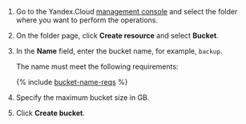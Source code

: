 1. Go to the Yandex.Cloud [management console](https://console.cloud.yandex.ru) and select the folder where you want to perform the operations.

1. On the folder page, click **Create resource** and select **Bucket**.

1. In the **Name** field, enter the bucket name, for example, `backup`.

   The name must meet the following requirements:

   {% include [bucket-name-reqs](../../_includes/bucket-name-reqs.md) %}

1. Specify the maximum bucket size in GB.

1. Click **Create bucket**.

